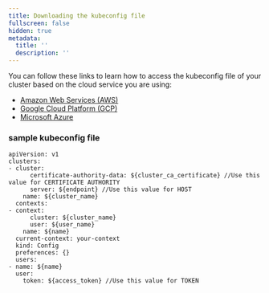 ```yaml
---
title: Downloading the kubeconfig file
fullscreen: false
hidden: true
metadata:
  title: ''
  description: ''
---
```

You can follow these links to learn how to access the kubeconfig file of your cluster based on the cloud service you are using:

- [Amazon Web Services (AWS)](https://docs.aws.amazon.com/eks/latest/userguide/create-kubeconfig.html)
- [Google Cloud Platform (GCP)](https://cloud.google.com/kubernetes-engine/docs/how-to/cluster-access-for-kubectl)
- [Microsoft Azure](https://learn.microsoft.com/en-us/azure/aks/control-kubeconfig-access#get-and-verify-the-configuration-information)

### sample kubeconfig file

```
apiVersion: v1  
clusters:
- cluster:  
      certificate-authority-data: ${cluster_ca_certificate} //Use this value for CERTIFICATE AUTHORITY
      server: ${endpoint} //Use this value for HOST  
    name: ${cluster_name}  
  contexts:
- context:  
      cluster: ${cluster_name}   
      user: ${user_name}  
    name: ${name}  
  current-context: your-context  
  kind: Config  
  preferences: {}  
  users:
- name: ${name}  
  user:  
    token: ${access_token} //Use this value for TOKEN
```